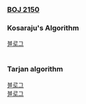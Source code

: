### [BOJ 2150](https://www.acmicpc.net/problem/2150)

### Kosaraju's Algorithm
[블로그](https://jason9319.tistory.com/98)
<br>
<br>   

### Tarjan algorithm
[블로그](https://storyofvector7.tistory.com/44)   
[블로그](https://taesung1993.tistory.com/53)
